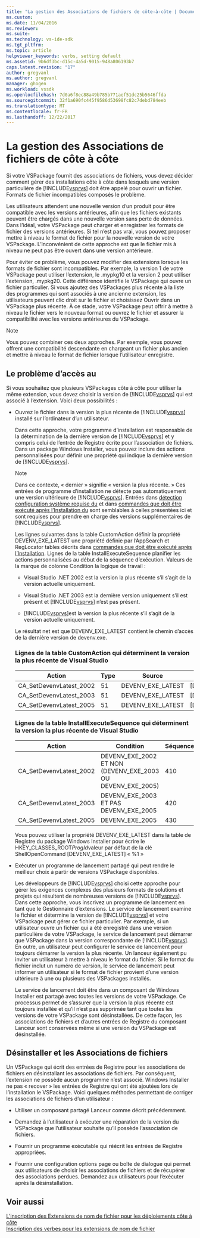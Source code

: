 ```yaml
---
title: "La gestion des Associations de fichiers de côte-à-côte | Documents Microsoft"
ms.custom: 
ms.date: 11/04/2016
ms.reviewer: 
ms.suite: 
ms.technology: vs-ide-sdk
ms.tgt_pltfrm: 
ms.topic: article
helpviewer_keywords: verbs, setting default
ms.assetid: 9b6df3bc-d15c-4a5d-9015-948a806193b7
caps.latest.revision: "17"
author: gregvanl
ms.author: gregvanl
manager: ghogen
ms.workload: vssdk
ms.openlocfilehash: 7d0a6f8ec88a49b785b771aef51dc25b5646ffda
ms.sourcegitcommit: 32f1a690fc445f9586d53698fc82c7debd784eeb
ms.translationtype: MT
ms.contentlocale: fr-FR
ms.lasthandoff: 12/22/2017
---
```

# <a name="managing-side-by-side-file-associations"></a>La gestion des Associations de fichiers de côte à côte
Si votre VSPackage fournit des associations de fichiers, vous devez décider comment gérer des installations côte à côte dans lesquels une version particulière de [!INCLUDE[vsprvs](../code-quality/includes/vsprvs_md.md)] doit être appelé pour ouvrir un fichier. Formats de fichier incompatibles composés le problème.  
  
 Les utilisateurs attendent une nouvelle version d’un produit pour être compatible avec les versions antérieures, afin que les fichiers existants peuvent être chargés dans une nouvelle version sans perte de données. Dans l’idéal, votre VSPackage peut charger et enregistrer les formats de fichier des versions antérieures. Si tel n’est pas vrai, vous pouvez proposer mettre à niveau le format de fichier pour la nouvelle version de votre VSPackage. L’inconvénient de cette approche est que le fichier mis à niveau ne peut pas être ouvert dans une version antérieure.  
  
 Pour éviter ce problème, vous pouvez modifier des extensions lorsque les formats de fichier sont incompatibles. Par exemple, la version 1 de votre VSPackage peut utiliser l’extension, le .mypkg10 et la version 2 peut utiliser l’extension, .mypkg20. Cette différence identifie le VSPackage qui ouvre un fichier particulier. Si vous ajoutez des VSPackages plus récente à la liste des programmes qui sont associés à une ancienne extension, les utilisateurs peuvent clic droit sur le fichier et choisissez Ouvrir dans un VSPackage plus récente. À ce stade, votre VSPackage peut offrir à mettre à niveau le fichier vers le nouveau format ou ouvrez le fichier et assurer la compatibilité avec les versions antérieures du VSPackage.  
  
> [!NOTE]
>  Vous pouvez combiner ces deux approches. Par exemple, vous pouvez offrent une compatibilité descendante en chargeant un fichier plus ancien et mettre à niveau le format de fichier lorsque l’utilisateur enregistre.  
  
## <a name="facing-the-problem"></a>Le problème d’accès au  
 Si vous souhaitez que plusieurs VSPackages côte à côte pour utiliser la même extension, vous devez choisir la version de [!INCLUDE[vsprvs](../code-quality/includes/vsprvs_md.md)] qui est associé à l’extension. Voici deux possibilités :  
  
-   Ouvrez le fichier dans la version la plus récente de [!INCLUDE[vsprvs](../code-quality/includes/vsprvs_md.md)] installé sur l’ordinateur d’un utilisateur.  
  
     Dans cette approche, votre programme d’installation est responsable de la détermination de la dernière version de [!INCLUDE[vsprvs](../code-quality/includes/vsprvs_md.md)] et y compris celui de l’entrée de Registre écrite pour l’association de fichiers. Dans un package Windows Installer, vous pouvez inclure des actions personnalisées pour définir une propriété qui indique la dernière version de [!INCLUDE[vsprvs](../code-quality/includes/vsprvs_md.md)].  
  
    > [!NOTE]
    >  Dans ce contexte, « dernier » signifie « version la plus récente. » Ces entrées de programme d’installation ne détecte pas automatiquement une version ultérieure de [!INCLUDE[vsprvs](../code-quality/includes/vsprvs_md.md)]. Entrées dans [détection configuration système requise du](../extensibility/internals/detecting-system-requirements.md) et dans [commandes que doit être exécuté après l’Installation du](../extensibility/internals/commands-that-must-be-run-after-installation.md) sont semblables à celles présentées ici et sont requises pour prendre en charge des versions supplémentaires de [!INCLUDE[vsprvs](../code-quality/includes/vsprvs_md.md)].  
  
     Les lignes suivantes dans la table CustomAction définir la propriété DEVENV_EXE_LATEST une propriété définie par l’AppSearch et RegLocator tables décrits dans [commandes que doit être exécuté après l’Installation](../extensibility/internals/commands-that-must-be-run-after-installation.md). Lignes de la table InstallExecuteSequence planifier les actions personnalisées au début de la séquence d’exécution. Valeurs de la marque de colonne Condition la logique de travail :  
  
    -   Visual Studio .NET 2002 est la version la plus récente s’il s’agit de la version actuelle uniquement.  
  
    -   Visual Studio .NET 2003 est la dernière version uniquement s’il est présent et [!INCLUDE[vsprvs](../code-quality/includes/vsprvs_md.md)] n’est pas présent.  
  
    -   [!INCLUDE[vsprvs](../code-quality/includes/vsprvs_md.md)]est la version la plus récente s’il s’agit de la version actuelle uniquement.  
  
     Le résultat net est que DEVENV_EXE_LATEST contient le chemin d’accès de la dernière version de devenv.exe.  
  
    ### <a name="customaction-table-rows-that-determine-the-latest-version-of-visual-studio"></a>Lignes de la table CustomAction qui déterminent la version la plus récente de Visual Studio  
  
    |Action|Type|Source|une cible|  
    |------------|----------|------------|------------|  
    |CA_SetDevenvLatest_2002|51|DEVENV_EXE_LATEST|[DEVENV_EXE_2002]|  
    |CA_SetDevenvLatest_2003|51|DEVENV_EXE_LATEST|[DEVENV_EXE_2003]|  
    |CA_SetDevenvLatest_2005|51|DEVENV_EXE_LATEST|[DEVENV_EXE_2005]|  
  
    ### <a name="installexecutesequence-table-rows-that-determine-the-latest-version-of-visual-studio"></a>Lignes de la table InstallExecuteSequence qui déterminent la version la plus récente de Visual Studio  
  
    |Action|Condition|Séquence|  
    |------------|---------------|--------------|  
    |CA_SetDevenvLatest_2002|DEVENV_EXE_2002 ET NON (DEVENV_EXE_2003 OU DEVENV_EXE_2005)|410|  
    |CA_SetDevenvLatest_2003|DEVENV_EXE_2003 ET PAS DEVENV_EXE_2005|420|  
    |CA_SetDevenvLatest_2005|DEVENV_EXE_2005|430|  
  
     Vous pouvez utiliser la propriété DEVENV_EXE_LATEST dans la table de Registre du package Windows Installer pour écrire le HKEY_CLASSES_ROOT*ProgId*valeur par défaut de la clé ShellOpenCommand [DEVENV_EXE_LATEST] « %1 »  
  
-   Exécuter un programme de lancement partagé qui peut rendre le meilleur choix à partir de versions VSPackage disponibles.  
  
     Les développeurs de [!INCLUDE[vsprvs](../code-quality/includes/vsprvs_md.md)] choisi cette approche pour gérer les exigences complexes des plusieurs formats de solutions et projets qui résultent de nombreuses versions de [!INCLUDE[vsprvs](../code-quality/includes/vsprvs_md.md)]. Dans cette approche, vous inscrivez un programme de lancement en tant que le Gestionnaire d’extensions. Le service de lancement examine le fichier et détermine la version de [!INCLUDE[vsprvs](../code-quality/includes/vsprvs_md.md)] et votre VSPackage peut gérer ce fichier particulier. Par exemple, si un utilisateur ouvre un fichier qui a été enregistré dans une version particulière de votre VSPackage, le service de lancement peut démarrer que VSPackage dans la version correspondante de [!INCLUDE[vsprvs](../code-quality/includes/vsprvs_md.md)]. En outre, un utilisateur peut configurer le service de lancement pour toujours démarrer la version la plus récente. Un lanceur également pu inviter un utilisateur à mettre à niveau le format du fichier. Si le format du fichier inclut un numéro de version, le service de lancement peut informer un utilisateur si le format de fichier provient d’une version ultérieure à une ou plusieurs des VSPackages installés.  
  
     Le service de lancement doit être dans un composant de Windows Installer est partagé avec toutes les versions de votre VSPackage. Ce processus permet de s’assurer que la version la plus récente est toujours installée et qu’il n’est pas supprimée tant que toutes les versions de votre VSPackage sont désinstallées. De cette façon, les associations de fichiers et d’autres entrées de Registre du composant Lanceur sont conservées même si une version du VSPackage est désinstallée.  
  
## <a name="uninstall-and-file-associations"></a>Désinstaller et les Associations de fichiers  
 Un VSPackage qui écrit des entrées de Registre pour les associations de fichiers en désinstallant les associations de fichiers. Par conséquent, l’extension ne possède aucun programme n’est associé. Windows Installer ne pas « recover » les entrées de Registre qui ont été ajoutées lors de l’installation le VSPackage. Voici quelques méthodes permettant de corriger les associations de fichiers d’un utilisateur :  
  
-   Utiliser un composant partagé Lanceur comme décrit précédemment.  
  
-   Demandez à l’utilisateur à exécuter une réparation de la version du VSPackage que l’utilisateur souhaite qu’il possède l’association de fichiers.  
  
-   Fournir un programme exécutable qui réécrit les entrées de Registre appropriées.  
  
-   Fournir une configuration options page ou boîte de dialogue qui permet aux utilisateurs de choisir les associations de fichiers et de récupérer des associations perdues. Demandez aux utilisateurs pour l’exécuter après la désinstallation.  
  
## <a name="see-also"></a>Voir aussi  
 [L’inscription des Extensions de nom de fichier pour les déploiements côte à côte](../extensibility/registering-file-name-extensions-for-side-by-side-deployments.md)   
 [Inscription des verbes pour les extensions de nom de fichier](../extensibility/registering-verbs-for-file-name-extensions.md)